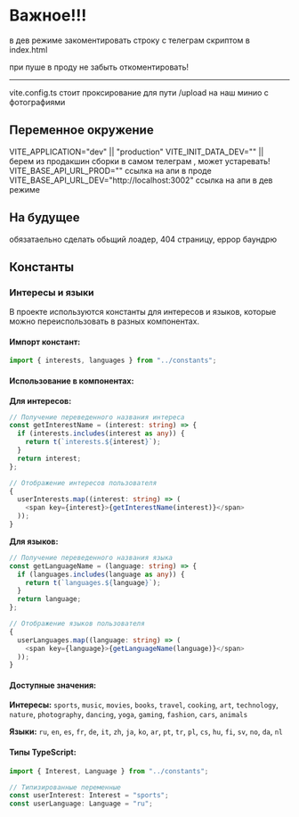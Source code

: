 # Важное!!!

в дев режиме закоментировать строку с телеграм скриптом в index.html

  <!-- <script src="https://telegram.org/js/telegram-web-app.js"></script> -->

при пуше в проду не забыть откоментировать!

---

vite.config.ts стоит проксирование для пути /upload на наш минио с фотографиями

## Переменное окружение

VITE_APPLICATION="dev" || "production"
VITE_INIT_DATA_DEV="" || берем из продакшин сборки в самом телеграм , может устаревать!
VITE_BASE_API_URL_PROD="" ссылка на апи в проде
VITE_BASE_API_URL_DEV="http://localhost:3002" ссылка на апи в дев режиме

## На будущее

обязатаельно сделать обьщий лоадер, 404 страницу, еррор баундрю

## Константы

### Интересы и языки

В проекте используются константы для интересов и языков, которые можно переиспользовать в разных компонентах.

#### Импорт констант:

```typescript
import { interests, languages } from "../constants";
```

#### Использование в компонентах:

**Для интересов:**

```typescript
// Получение переведенного названия интереса
const getInterestName = (interest: string) => {
  if (interests.includes(interest as any)) {
    return t(`interests.${interest}`);
  }
  return interest;
};

// Отображение интересов пользователя
{
  userInterests.map((interest: string) => (
    <span key={interest}>{getInterestName(interest)}</span>
  ));
}
```

**Для языков:**

```typescript
// Получение переведенного названия языка
const getLanguageName = (language: string) => {
  if (languages.includes(language as any)) {
    return t(`languages.${language}`);
  }
  return language;
};

// Отображение языков пользователя
{
  userLanguages.map((language: string) => (
    <span key={language}>{getLanguageName(language)}</span>
  ));
}
```

#### Доступные значения:

**Интересы:** `sports`, `music`, `movies`, `books`, `travel`, `cooking`, `art`, `technology`, `nature`, `photography`, `dancing`, `yoga`, `gaming`, `fashion`, `cars`, `animals`

**Языки:** `ru`, `en`, `es`, `fr`, `de`, `it`, `zh`, `ja`, `ko`, `ar`, `pt`, `tr`, `pl`, `cs`, `hu`, `fi`, `sv`, `no`, `da`, `nl`

#### Типы TypeScript:

```typescript
import { Interest, Language } from "../constants";

// Типизированные переменные
const userInterest: Interest = "sports";
const userLanguage: Language = "ru";
```
